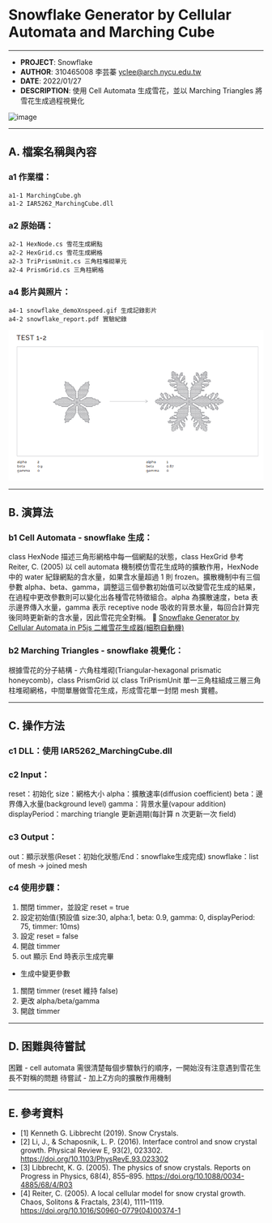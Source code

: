 # Snowflake Generator by Cellular Automata and Marching Cube
---
* **PROJECT**: Snowflake
* **AUTHOR**: 310465008 李芸蓁 yclee@arch.nycu.edu.tw
* **DATE**: 2022/01/27
* **DESCRIPTION**: 使用 Cell Automata 生成雪花，並以 Marching Triangles 將雪花生成過程視覺化

![image](https://github.com/yunchen-lee/IAR5262_gh_Snowflake_CA-MarchingCube/blob/main/report/snowflake_demoXnspeed.gif)

---
## A. 檔案名稱與內容
### a1 作業檔：
	a1-1 MarchingCube.gh
	a1-2 IAR5262_MarchingCube.dll
### a2 原始碼：
	a2-1 HexNode.cs 雪花生成網點
	a2-2 HexGrid.cs 雪花生成網格
	a2-3 TriPrismUnit.cs 三角柱堆砌單元
	a2-4 PrismGrid.cs 三角柱網格
### a4 影片與照片：
	a4-1 snowflake_demoXnspeed.gif 生成記錄影片
	a4-2 snowflake_report.pdf 實驗紀錄
 ![image](https://github.com/yunchen-lee/IAR5262_gh_Snowflake_CA-MarchingCube/blob/main/report/ref-1.png)


---
## B. 演算法
### b1 Cell Automata - snowflake 生成：
class HexNode 描述三角形網格中每一個網點的狀態，class HexGrid 參考 Reiter, C. (2005) 以 cell automata 機制模仿雪花生成時的擴散作用，HexNode 中的 water 紀錄網點的含水量，如果含水量超過 1 則 frozen。擴散機制中有三個參數 alpha、beta、gamma，調整這三個參數初始值可以改變雪花生成的結果，在過程中更改參數則可以變化出各種雪花特徵組合。alpha 為擴散速度，beta 表示邊界傳入水量，gamma 表示 receptive node 吸收的背景水量，每回合計算完後同時更新新的含水量，因此雪花完全對稱。
📌 [Snowflake Generator by Cellular Automata in P5js 二維雪花生成器(細胞自動機)](https://github.com/yunchen-lee/IAR5262_p5_Snowflake_CellularAutomata)

### b2 Marching Triangles - snowflake 視覺化：
根據雪花的分子結構 - 六角柱堆砌(Triangular-hexagonal prismatic honeycomb)，class PrismGrid 以 class TriPrismUnit 單一三角柱組成三層三角柱堆砌網格，中間單層做雪花生成，形成雪花單一封閉 mesh 實體。


---
## C. 操作方法
### c1 DLL：使用 IAR5262_MarchingCube.dll

### c2 Input：
reset：初始化
size：網格大小
alpha：擴散速率(diffusion coefficient)
beta：邊界傳入水量(background level)
gamma：背景水量(vapour addition)
displayPeriod：marching triangle 更新週期(每計算 n 次更新一次 field)

### c3 Output：
out：顯示狀態(Reset：初始化狀態/End：snowflake生成完成)
snowflake：list of mesh -> joined mesh

### c4 使用步驟：
1. 關閉 timmer，並設定 reset = true
2. 設定初始值(預設值 size:30, alpha:1, beta: 0.9, gamma: 0, displayPeriod: 75, timmer: 10ms)
3. 設定 reset = false
4. 開啟 timmer
5. out 顯示 End 時表示生成完畢

* 生成中變更參數
1. 關閉 timmer (reset 維持 false)
2. 更改 alpha/beta/gamma
3. 開啟 timmer


---
## D. 困難與待嘗試
困難 - cell automata 需很清楚每個步驟執行的順序，一開始沒有注意遇到雪花生長不對稱的問題
待嘗試 - 加上Z方向的擴散作用機制


---
## E. 參考資料
* [1] Kenneth G. Libbrecht (2019). Snow Crystals.
* [2] Li, J., & Schaposnik, L. P. (2016). Interface control and snow crystal growth. Physical Review E, 93(2), 023302. https://doi.org/10.1103/PhysRevE.93.023302
* [3] Libbrecht, K. G. (2005). The physics of snow crystals. Reports on Progress in Physics, 68(4), 855–895. https://doi.org/10.1088/0034-4885/68/4/R03
* [4] Reiter, C. (2005). A local cellular model for snow crystal growth. Chaos, Solitons & Fractals, 23(4), 1111–1119. https://doi.org/10.1016/S0960-0779(04)00374-1


